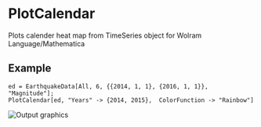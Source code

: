 # PlotCalendar

Plots calender heat map from TimeSeries object for Wolram Language/Mathematica

## Example

```
ed = EarthquakeData[All, 6, {{2014, 1, 1}, {2016, 1, 1}}, "Magnitude"];
PlotCalendar[ed, "Years" -> {2014, 2015},  ColorFunction -> "Rainbow"]
```

![Output graphics](https://cloud.githubusercontent.com/assets/4820843/21533511/ec056260-cd63-11e6-8092-fe8e569df615.png)